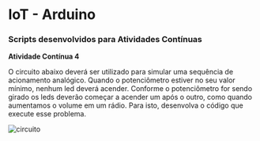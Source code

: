 # IoT - Arduino

### Scripts desenvolvidos para Atividades Contínuas

**Atividade Contínua 4**

O circuito abaixo deverá ser utilizado para simular uma sequência de acionamento analógico. Quando o potenciômetro estiver no seu valor mínimo, nenhum led deverá acender. Conforme o potenciômetro for sendo girado os leds deverão começar a acender um após o outro, como quando aumentamos o volume em um rádio. Para isto, desenvolva o código que execute esse problema.

![circuito](https://user-images.githubusercontent.com/62301235/81219075-97643200-8fb5-11ea-9a72-ce1c083a45f2.png)
